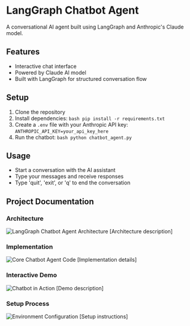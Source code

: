 # LangGraph Chatbot Agent

A conversational AI agent built using LangGraph and Anthropic's Claude model.

## Features
- Interactive chat interface
- Powered by Claude AI model
- Built with LangGraph for structured conversation flow

## Setup
1. Clone the repository
2. Install dependencies:   ```bash
   pip install -r requirements.txt   ```
3. Create a `.env` file with your Anthropic API key:   ```
   ANTHROPIC_API_KEY=your_api_key_here   ```
4. Run the chatbot:   ```bash
   python chatbot_agent.py   ```

## Usage
- Start a conversation with the AI assistant
- Type your messages and receive responses
- Type 'quit', 'exit', or 'q' to end the conversation 

## Project Documentation

### Architecture
![LangGraph Chatbot Agent Architecture](images/architecture.png)
[Architecture description]

### Implementation
![Core Chatbot Agent Code](images/implementation.png)
[Implementation details]

### Interactive Demo
![Chatbot in Action](images/demo.png)
[Demo description]

### Setup Process
![Environment Configuration](images/setup.png)
[Setup instructions]
